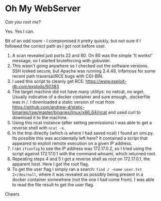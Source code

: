 # Oh My WebServer

*Can you root me?*

Yes. Yes I can.

Bit of an odd room - I compromised it pretty quickly, but not sure if I followed the correct path as I got root before user.

1. A scan revealed just ports 22 and 80. On 80 was the simple 'It works!' message, so I started bruteforcing with gobuster.
2. This wasn't going anywhere so I checked out the software versions. SSH looked secure, but Apache was running 2.4.49, infamous for some recent path traversal/RCE bugs with CGI-BIN.
3. I used this script to cleanly get RCE: https://www.exploit-db.com/exploits/50383
4. The target machine did not have many utilitys: no netcat, no wget. Usually indicative of a docker container and sure enough, .dockerfile was in /. I downloaded a static version of ncat from https://github.com/andrew-d/static-binaries/raw/master/binaries/linux/x86_64/ncat and used curl to download it to the machine.
5. Using this ncat instance (after setting permissions) I was able to get a reverse shell with `ncat -e`.
6. In the tmp directly (which is where I had saved ncat) I found an omi.py. Its possible this was accidentally left here? It contained a script that appeared to exploit remote execution on a given IP address.
7. I ran `ifconfig` to see the IP address was 172.17.0.2, so I tried using the script against 172.17.0.1 with the command whoami, which returned root.
8. Repeating steps 4 and 5 I got a reverse shell as root on 172.17.0.1, the apparent host. Here I got the root flag.
9. To get the user flag I simply ran a search: `find / -name user.txt 2>/dev/null`, where it was revealed as possibly being present in a docker container somewhere (not the one I had come from). I was able to read the file result to get the user flag.

Cheers
